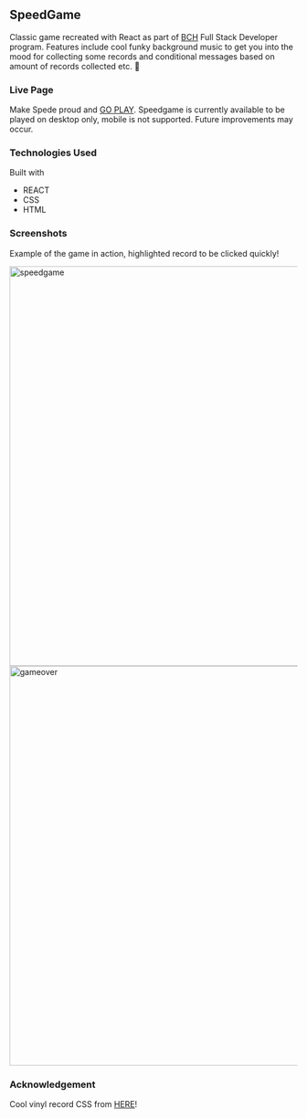## SpeedGame

Classic game recreated with React as part of [BCH](http://bc.fi) Full Stack Developer program. Features include cool funky background music to get you into the mood for collecting some records and conditional messages based on amount of records collected etc. :tada:

### Live Page

Make Spede proud and [GO PLAY](https://speedy-records.netlify.app/).
Speedgame is currently available to be played on desktop only, mobile is not supported. Future improvements may occur.

### Technologies Used

Built with

- REACT
- CSS
- HTML

### Screenshots

Example of the game in action, highlighted record to be clicked quickly!

<img width="700" alt="speedgame" src="https://user-images.githubusercontent.com/77112303/202126901-6df33fc4-c64c-46c6-812d-8273147aa3d2.png">
<img width="700" alt="gameover" src="https://user-images.githubusercontent.com/77112303/202154675-7fae1e57-7466-4a34-88b5-36081e0d7bce.png">

### Acknowledgement

Cool vinyl record CSS from [HERE](https://codepen.io/thebabydino)!
